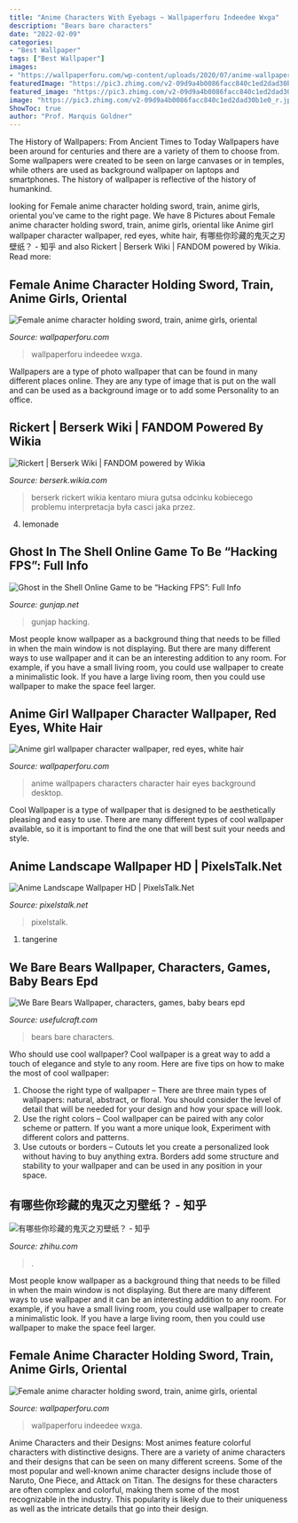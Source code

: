 ```yaml
---
title: "Anime Characters With Eyebags ~ Wallpaperforu Indeedee Wxga"
description: "Bears bare characters"
date: "2022-02-09"
categories:
- "Best Wallpaper"
tags: ["Best Wallpaper"]
images:
- "https://wallpaperforu.com/wp-content/uploads/2020/07/anime-wallpaper-20071713465843938x1668.jpg"
featuredImage: "https://pic3.zhimg.com/v2-09d9a4b0086facc840c1ed2dad30b1e0_r.jpg?source=1940ef5c"
featured_image: "https://pic3.zhimg.com/v2-09d9a4b0086facc840c1ed2dad30b1e0_r.jpg?source=1940ef5c"
image: "https://pic3.zhimg.com/v2-09d9a4b0086facc840c1ed2dad30b1e0_r.jpg?source=1940ef5c"
ShowToc: true
author: "Prof. Marquis Goldner"
---
```



The History of Wallpapers: From Ancient Times to Today
Wallpapers have been around for centuries and there are a variety of them to choose from. Some wallpapers were created to be seen on large canvases or in temples, while others are used as background wallpaper on laptops and smartphones. The history of wallpaper is reflective of the history of humankind.

	

		
looking for Female anime character holding sword, train, anime girls, oriental you've came to the right page. We have 8 Pictures about Female anime character holding sword, train, anime girls, oriental like Anime girl wallpaper character wallpaper, red eyes, white hair, 有哪些你珍藏的鬼灭之刃壁纸？ - 知乎 and also Rickert | Berserk Wiki | FANDOM powered by Wikia. Read more:
		
    
## Female Anime Character Holding Sword, Train, Anime Girls, Oriental

<img loading=lazy src="https://wallpaperforu.com/wp-content/uploads/2020/07/anime-wallpaper-20071713465843938x1668.jpg" onerror="this.onerror=null;this.src='https://tse2.mm.bing.net/th?id=OIP.iaUecNpFfP2LUv34i8Ra7gHaNK&amp;pid=15.1';" alt="Female anime character holding sword, train, anime girls, oriental">

_Source: wallpaperforu.com_

>wallpaperforu indeedee wxga. 

	



Wallpapers are a type of photo wallpaper that can be found in many different places online. They are any type of image that is put on the wall and can be used as a background image or to add some Personality to an office.

    
## Rickert | Berserk Wiki | FANDOM Powered By Wikia

<img loading=lazy src="https://vignette.wikia.nocookie.net/berserk/images/1/10/Rickert_Profile.jpg/revision/latest?cb=20160830163701" onerror="this.onerror=null;this.src='https://tse4.mm.bing.net/th?id=OIP.Nc9NTFa9cCVh9uee9_qBWgHaK8&amp;pid=15.1';" alt="Rickert | Berserk Wiki | FANDOM powered by Wikia">

_Source: berserk.wikia.com_

>berserk rickert wikia kentaro miura gutsa odcinku kobiecego problemu interpretacja była casci jaka przez. 

	

4. lemonade 

    
## Ghost In The Shell Online Game To Be “Hacking FPS”: Full Info

<img loading=lazy src="https://www.gunjap.net/site/wp-content/uploads/2013/02/583.jpg" onerror="this.onerror=null;this.src='https://tse1.mm.bing.net/th?id=OIP.r7sTk9UkLOxl8bOM_KCSZAAAAA&amp;pid=15.1';" alt="Ghost in the Shell Online Game to be “Hacking FPS”: Full Info">

_Source: gunjap.net_

>gunjap hacking. 

	

Most people know wallpaper as a background thing that needs to be filled in when the main window is not displaying. But there are many different ways to use wallpaper and it can be an interesting addition to any room. For example, if you have a small living room, you could use wallpaper to create a minimalistic look. If you have a large living room, then you could use wallpaper to make the space feel larger.

    
## Anime Girl Wallpaper Character Wallpaper, Red Eyes, White Hair

<img loading=lazy src="https://wallpaperforu.com/wp-content/uploads/2020/07/anime-wallpaper-20071713345661440x2560.jpg" onerror="this.onerror=null;this.src='https://tse4.mm.bing.net/th?id=OIP.FfhNJ3de1NJEjU-jhBpPcgHaNK&amp;pid=15.1';" alt="Anime girl wallpaper character wallpaper, red eyes, white hair">

_Source: wallpaperforu.com_

>anime wallpapers characters character hair eyes background desktop. 

	

Cool Wallpaper is a type of wallpaper that is designed to be aesthetically pleasing and easy to use. There are many different types of cool wallpaper available, so it is important to find the one that will best suit your needs and style.

    
## Anime Landscape Wallpaper HD | PixelsTalk.Net

<img loading=lazy src="https://www.pixelstalk.net/wp-content/uploads/images1/Anime-Landscape-Images.jpg" onerror="this.onerror=null;this.src='https://tse4.mm.bing.net/th?id=OIP.SOI7mE5bOeOYDPtT0-eMxQHaEK&amp;pid=15.1';" alt="Anime Landscape Wallpaper HD | PixelsTalk.Net">

_Source: pixelstalk.net_

>pixelstalk. 

	

1. tangerine 

    
## We Bare Bears Wallpaper, Characters, Games, Baby Bears Epd

<img loading=lazy src="https://www.usefulcraft.com/wp-content/uploads/2020/01/We-Bare-Bears-Wallpaper-46.jpg" onerror="this.onerror=null;this.src='https://tse1.mm.bing.net/th?id=OIP.qSuHLsJk5fxd-qoGqvXecwHaLH&amp;pid=15.1';" alt="We Bare Bears Wallpaper, characters, games, baby bears epd">

_Source: usefulcraft.com_

>bears bare characters. 

	

Who should use cool wallpaper?
Cool wallpaper is a great way to add a touch of elegance and style to any room. Here are five tips on how to make the most of cool wallpaper: 
1) Choose the right type of wallpaper – There are three main types of wallpapers: natural, abstract, or floral. You should consider the level of detail that will be needed for your design and how your space will look. 
2) Use the right colors – Cool wallpaper can be paired with any color scheme or pattern. If you want a more unique look, Experiment with different colors and patterns. 
3) Use cutouts or borders – Cutouts let you create a personalized look without having to buy anything extra. Borders add some structure and stability to your wallpaper and can be used in any position in your space.

    
## 有哪些你珍藏的鬼灭之刃壁纸？ - 知乎

<img loading=lazy src="https://pic3.zhimg.com/v2-09d9a4b0086facc840c1ed2dad30b1e0_r.jpg?source=1940ef5c" onerror="this.onerror=null;this.src='https://tse2.mm.bing.net/th?id=OIP.BciFNf3ZNU57GmMKgcD1pgHaEc&amp;pid=15.1';" alt="有哪些你珍藏的鬼灭之刃壁纸？ - 知乎">

_Source: zhihu.com_

>. 

	

Most people know wallpaper as a background thing that needs to be filled in when the main window is not displaying. But there are many different ways to use wallpaper and it can be an interesting addition to any room. For example, if you have a small living room, you could use wallpaper to create a minimalistic look. If you have a large living room, then you could use wallpaper to make the space feel larger.

    
## Female Anime Character Holding Sword, Train, Anime Girls, Oriental

<img loading=lazy src="https://wallpaperforu.com/wp-content/uploads/2020/07/anime-wallpaper-200717134658431440x2560.jpg" onerror="this.onerror=null;this.src='https://tse1.mm.bing.net/th?id=OIP.TSrCyO_27hxDGhISaBMNKwHaNK&amp;pid=15.1';" alt="Female anime character holding sword, train, anime girls, oriental">

_Source: wallpaperforu.com_

>wallpaperforu indeedee wxga. 

	

Anime Characters and their Designs: Most animes feature colorful characters with distinctive designs.
There are a variety of anime characters and their designs that can be seen on many different screens. Some of the most popular and well-known anime character designs include those of Naruto, One Piece, and Attack on Titan. The designs for these characters are often complex and colorful, making them some of the most recognizable in the industry. This popularity is likely due to their uniqueness as well as the intricate details that go into their design.

